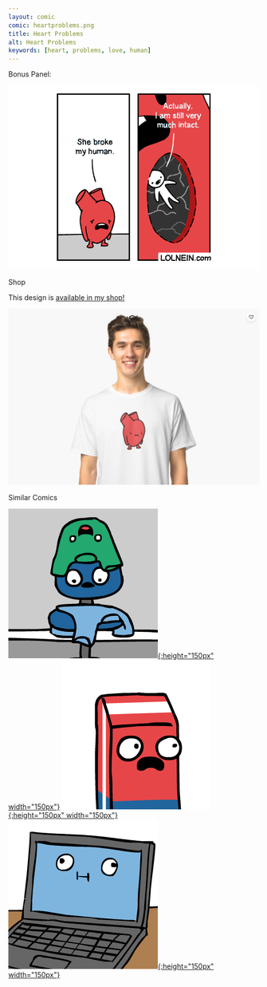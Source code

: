 ```yaml
---
layout: comic
comic: heartproblems.png
title: Heart Problems
alt: Heart Problems
keywords: [heart, problems, love, human]
---
```


Bonus Panel:

![Heart Problems Bonus Panel](/images/heartproblems_bonus.png)

<div class="title">Shop</div>

This design is [available in my shop!](https://www.redbubble.com/shop/lolnein)

[![Heart Shirt](/images/heart_shirt.png)](https://www.redbubble.com/shop/lolnein)

<div class="title">Similar Comics</div>

[![Laundry Basket](/thumbs/laundrybasket.png){:height="150px" width="150px"}](https://lolnein.com/2019/04/26/laundrybasket/)
[![A Marked Pen](/thumbs/amarkedpen.png){:height="150px" width="150px"}](https://lolnein.com/2019/05/16/amarkedpen/)
[![Unsaved Work](/thumbs/unsavedwork.png){:height="150px" width="150px"}](https://lolnein.com/2018/06/18/unsavedwork/)